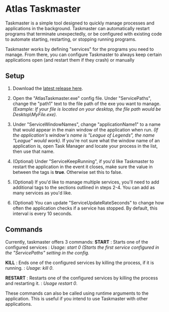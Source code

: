 # Atlas Taskmaster
 
 Taskmaster is a simple tool designed to quickly manage processes and applications in the background. Taskmaster can automatically restart programs that terminate unexpectedly, or be configured with existing code to automate starting, restarting, or stopping running programs.

Taskmaster works by defining "services" for the programs you need to manage. From there, you can configure Taskmaster to always keep certain applications open (and restart them if they crash) or manually 

## Setup

1. Download the [latest release here](https://github.com/AtlasAttack/Atlas-Taskmaster/releases).

2. Open the "AtlasTaskmaster.exe" config file. Under "ServicePaths", change the "path1" text to the file path of the exe you want to manage. *(Example: If your file is located on your desktop, the file path would be Desktop\MyFile.exe).*

3. Under "ServiceWindowNames", change "applicationName1" to a name that would appear in the main window of the application when run. *(If the application's window's name is "League of Legends", the name "League" would work).* If you're not sure what the window name of an application is, open Task Manager and locate your process in the list, then use that name.

4. (Optional) Under "ServiceKeepRunning", if you'd like Taskmaster to restart the application in the event it closes, make sure the value in between the <string> tags is **true**. Otherwise set this to false.
 
 5. (Optional) If you'd like to manage multiple services, you'll need to add additional <string> tags to the sections outlined in steps 2-4. You can add as many services as you'd like.
 
 6. (Optional) You can update "ServiceUpdateRateSeconds" to change how often the application checks if a service has stopped. By default, this interval is every 10 seconds.

## Commands

Currently, taskmaster offers 3 commands:
**START** : Starts one of the configured services : *Usage: start 0 (Starts the first service configured in the "ServicePaths" setting in the config.*

**KILL** : Ends one of the configured services by killing the process, if it is running. : *Usage: kill 0*.

**RESTART** : Restarts one of the configured services by killing the process and restarting it. : *Usage restart 0*.

These commands can also be called using runtime arguments to the application. This is useful if you intend to use Taskmaster with other applications.
